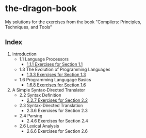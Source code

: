 # the-dragon-book
My solutions for the exercises from the book "Compilers: Principles, Techniques, and Tools"

## Index

1. Introduction
    - 1.1 Language Processors
        + [1.1.1 Exercises for Section 1.1](solutions/1.1%20Language%20Processors/1.1.1-exercises.md)
    - 1.3 The Evolution of Programming Languages
        + [1.3.3 Exercises for Section 1.3](solutions/1.3%20The%20Evolution%20of%20Programming%20Languages/1.3.3-exercises.md)
    - 1.6 Programming Langugage Basics
        + [1.6.8 Exercises for Section 1.6](solutions/1.6%20Programming%20Langugage%20Basics/1.6.8-exercises.md)
2. A Simple Syntax-Directed Translator
    - 2.2 Syntax Definition
        + [2.2.7 Exercises for Section 2.2](solutions/2.2%20Syntax%20Definition/2.2.7-exercises.md)
    - 2.3 Syntax-Directed Translation
        + 2.3.6 Exercises for Section 2.3
    - 2.4 Parsing
        + 2.4.6 Exercises for Section 2.4
    - 2.6 Lexical Analysis
        + 2.6.6 Exercises for Section 2.6
